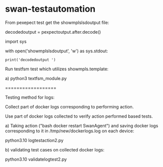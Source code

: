 # swan-testautomation

From pexepect test get the showmplslsdoutput file:

decodedoutput = pexpectoutput.after.decode()

import sys

with open('showmplslsdoutput', 'w') as sys.stdout:

    print('decodedoutput ')

Run testfsm test which utilizes showmpls.template:

a) python3 textfsm_module.py


==================



Testing method for logs: 

Collect part of docker logs corresponding to performing action.

Use part of docker logs collected to verify action performed based tests.



a) Taking action ("bash docker restart SwanAgent")
and saving docker logs corresponding to it in /tmp/new/dockerlogs.log on each device:

python3.10 logtestaction2.py

b) validating test cases on collected docker logs:

python3.10 validatelogtest2.py

